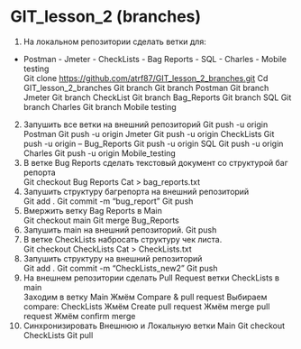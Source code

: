 # GIT_lesson_2 (branches)
1. На локальном репозитории сделать ветки для:  
- Postman - Jmeter - CheckLists - Bag Reports - SQL - Charles - Mobile testing  
    Git clone https://github.com/atrf87/GIT_lesson_2_branches.git
    Cd GIT_lesson_2_branches
    Git branch
    Git branch Postman
    Git branch Jmeter
    Git branch CheckList
    Git branch Bag_Reports
    Git branch SQL
    Git branch Charles
    Git branch Mobile testing  
2. Запушить все ветки на внешний репозиторий 
    Git push -u origin Postman
    Git push -u origin Jmeter
    Git push -u origin CheckLists
    Git push -u origin – Bug_Reports
    Git push -u origin SQL
    Git push -u origin Charles
  	Git push -u origin Mobile_testing 
3. В ветке Bug Reports сделать текстовый документ со структурой баг репорта  
    Git checkout Bug Reports
    Cat > bag_reports.txt
4. Запушить структуру багрепорта на внешний репозиторий  
    Git add .
    Git commit -m “bug_report”
    Git push
5. Вмержить ветку Bag Reports в Main  
    Git checkout main
    Git merge Bug_Reports
6. Запушить main на внешний репозиторий.
    Git push
7. В ветке CheckLists набросать структуру чек листа.  
    Git checkout CheckLists
    Cat > CheckLists.txt
8. Запушить структуру на внешний репозиторий  
    Git add .
    Git commit -m “CheckLists_new2”
    Git push
9. На внешнем репозитории сделать Pull Request ветки CheckLists в main  
    Заходим в ветку Main
    Жмём Compare & pull request
    Выбираем compare: CheckLists
    Жмём Create pull request
    Жмём merge pull request
    Жмём confirm merge
10. Синхронизировать Внешнюю и Локальную ветки Main
    Git checkout CheckLists
   	Git pull
